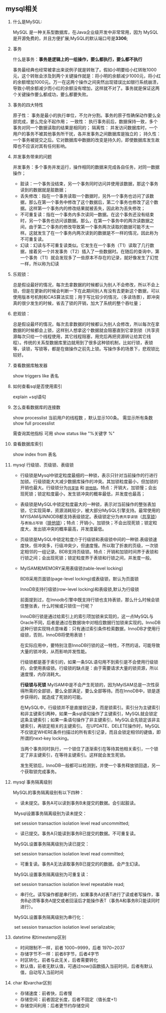 ## mysql相关

1. 什么是MySQL:

   MySQL 是一种关系型数据库，在Java企业级开发中非常常用，因为 MySQL 是开源免费的，并且方便扩展;MySQL的默认端口号是**3306**;

2. 事务

   什么是事务：**事务是逻辑上的一组操作，要么都执行，要么都不执行**

   事务最经典也经常被拿出来说例子就是转账了。假如小明要给小红转账1000元，这个转账会涉及到两个关键操作就是：将小明的余额减少1000元，将小红的余额增加1000元。万一在这两个操作之间突然出现错误比如银行系统崩溃，导致小明余额减少而小红的余额没有增加，这样就不对了。事务就是保证这两个关键操作要么都成功，要么都要失败。

3. 事务的四大特性

   原子性： 事务是最小的执行单位，不允许分割。事务的原子性确保动作要么全部完成，要么完全不起作用；
   一致性： 执行事务前后，数据保持一致，多个事务对同一个数据读取的结果是相同的；
   隔离性： 并发访问数据库时，一个用户的事务不被其他事务所干扰，各并发事务之间数据库是独立的；
   持久性： 一个事务被提交之后。它对数据库中数据的改变是持久的，即使数据库发生故障也不应该对其有任何影响。

4. 并发事务带来的问题

   并发事务：多个事务并发运行，操作相同的数据来完成各自任务，对同一数据操作；

   * 脏读：一个事务没结束，另一个事务同时访问并使用该数据，那这个事务读到的数据就是脏数据；
   * 丢失修改：指在一个事务读取一个数据时，另外一个事务也访问了该数据，那么在第一个事务中修改了这个数据后，第二个事务也修改了这个数据。这样第一个事务内的修改结果就被丢失，因此称为丢失修改；
   * 不可重复读：指在一个事务内多次读同一数据。在这个事务还没有结束时，另一个事务也访问该数据。那么，在第一个事务中的两次读数据之间，由于第二个事务的修改导致第一个事务两次读取的数据可能不太一样。这就发生了在一个事务内两次读到的数据是不一样的情况，因此称为不可重复读。
   * 幻读：幻读与不可重复读类似。它发生在一个事务（T1）读取了几行数据，接着另一个并发事务（T2）插入了一些数据时。在随后的查询中，第一个事务（T1）就会发现多了一些原本不存在的记录，就好像发生了幻觉一样，所以称为幻读

5. 乐观锁：

   总是假设最好的情况，每次去拿数据的时候都认为别人不会修改，所以不会上锁，但是在更新的时候会判断一下在此期间别人有没有去更新这个数据，可以使用版本号机制和CAS算法实现；用于写比较少的情况，（多读场景），即冲突真的很少发生的时候，省去了锁的开销，加大了系统的整个吞吐量；

6. 悲观锁：

   总是假设最坏的情况，每次去拿数据的时候都认为别人会修改，所以每次在拿数据的时候都会上锁，这样别人想拿这个数据就会阻塞直到它拿到锁（共享资源每次只给一个线程使用，其它线程阻塞，用完后再把资源转让给其它线程）。传统的关系型数据库里边就用到了很多这种锁机制，比如行锁，表锁等，读锁，写锁等，都是在做操作之前先上锁。写操作多的场景下，悲观锁比较好。

7. 查看数据库触发器

    show triggers like  表名

8. 如何查看sql是否使用索引

   explain +sql语句

9. 怎么查看数据库的连接数

   show processlist    当前用户的线程数   ，默认显示100条。  需显示所有条数  show  full   processlist

   需查询其他指标  可用  show  status like "%关键字 %" 

10. 查看数据库索引

    show index from 表名

11. mysql  行级锁、页级锁、表级锁

     * 行级锁是Mysql中锁定粒度最细的一种锁，表示只针对当前操作的行进行加锁。行级锁能大大减少数据库操作的冲突。其加锁粒度最小，但加锁的开销也最大。行级锁分为[`共享锁`](https://zhiwangdianzi.cn/mysqlzhong-de-xing-ji-suo-biao-ji-suo-ye-ji-suo/) 和 [`排他锁`](https://zhiwangdianzi.cn/mysqlzhong-de-xing-ji-suo-biao-ji-suo-ye-ji-suo/)。特点：开销大，加锁慢；会出现死锁；锁定粒度最小，发生锁冲突的概率最低，并发度也最高；

     * 表级锁是MySQL中锁定粒度最大的一种锁，表示对当前操作的整张表加锁，它实现简单，资源消耗较少，被大部分MySQL引擎支持。最常使用的MYISAM与INNODB都支持表级锁定。表级锁定分为`表共享读锁`（[共享锁](http://www.hollischuang.com/archives/923)）与`表独占写锁`（[排他锁](http://www.hollischuang.com/archives/923)）；特点：开销小，加锁快；不会出现死锁；锁定粒度大，发出锁冲突的概率最高，并发度最低。

     * 页级锁是MySQL中锁定粒度介于行级锁和表级锁中间的一种锁.表级锁速度快，但冲突多，行级冲突少，但速度慢。所以取了折衷的页级，一次锁定相邻的一组记录。BDB支持页级锁。特点：开销和加锁时间界于表锁和行锁之间；会出现死锁；锁定粒度界于表锁和行锁之间，并发度一般。

     * MyISAM和MEMORY采用表级锁(table-level locking)

       BDB采用页面锁(page-level locking)或表级锁，默认为页面锁

       InnoDB支持行级锁(row-level locking)和表级锁,默认为行级锁

       前面提到过，在Innodb引擎中既支持行锁也支持表锁，那么什么时候会锁住整张表，什么时候或只锁住一行呢？

       InnoDB行锁是通过给索引上的索引项加锁来实现的，这一点MySQL与Oracle不同，后者是通过在数据块中对相应数据行加锁来实现的。InnoDB这种行锁实现特点意味着：只有通过索引条件检索数据，InnoDB才使用行级锁，否则，InnoDB将使用表锁！

       在实际应用中，要特别注意InnoDB行锁的这一特性，不然的话，可能导致大量的锁冲突，从而影响并发性能。

       行级锁都是基于索引的，如果一条SQL语句用不到索引是不会使用行级锁的，会使用表级锁。行级锁的缺点是：由于需要请求大量的锁资源，所以速度慢，内存消耗大。

          **行级锁与死锁**
       MyISAM中是不会产生死锁的，因为MyISAM总是一次性获得所需的全部锁，要么全部满足，要么全部等待。而在InnoDB中，锁是逐步获得的，就造成了死锁的可能。

         在MySQL中，行级锁并不是直接锁记录，而是锁索引。索引分为主键索引和非主键索引两种，如果一条sql语句操作了主键索引，MySQL就会锁定这条主键索引；如果一条语句操作了非主键索引，MySQL会先锁定该非主键索引，再锁定相关的主键索引。 在UPDATE、DELETE操作时，MySQL不仅锁定WHERE条件扫描过的所有索引记录，而且会锁定相邻的键值，即所谓的next-key locking。

         当两个事务同时执行，一个锁住了逐渐索引在等待其他相关索引，一个锁定了非主键索引，在等待主键索引。这样就会发生死锁。

         发生死锁后，InnoDB一般都可以检测到，并使一个事务释放锁回退，另一个获取锁完成事务。


12. mysql 事务隔离级别

    MySQL的事务隔离级别有以下四种：

    - 读未提交。事务A可以读到事务B未提交的数据。会引起脏读。

    ​          Mysql设置事务隔离级别为读未提交：

    ​          set session transaction isolation level read uncommitted;

    - 读已提交。事务A只能读到事务B已提交的数据。不可重复读。

    ​          MySQL设置事务隔离级别为读已提交：

    ​         set session transaction isolation level read committed;

    - 可重复读。事务A无法读取事务B已提交的的数据。会产生幻读。

    ​          MySQL设置事务隔离级别为可重复读：

    ​          set session transaction isolation level repeatable read;

    - 串行化。读写操作都是串行的，如果事务A对表T进行了读或者写操作，事务B必须等事务A提交或者回滚后才能操作表T（事务A和事务B只能读同时进行）。

    ​          MySQL设置事务隔离级别为串行化：

    ​          set session transaction isolation level serializable;

13. datetime 和timestemp区别

    * 时间限制不一样，前者 1000~9999，后者 1970~2037
    * 存储字节不一样：前者8字节，后者4字节
    * 时区转化，前者与此无关，后者需要转化
    * 默认值，前者无默认值，可通过now()函数插入当前时间，后者有默认值，自动写入当前时间

14. char 和varchar区别

    * 存储速度：前者快，后者慢
    * 存储空间：前者固定长度，后者不固定（值长度+1）
    * 存储空间利用：后者更节约存储空间

    




